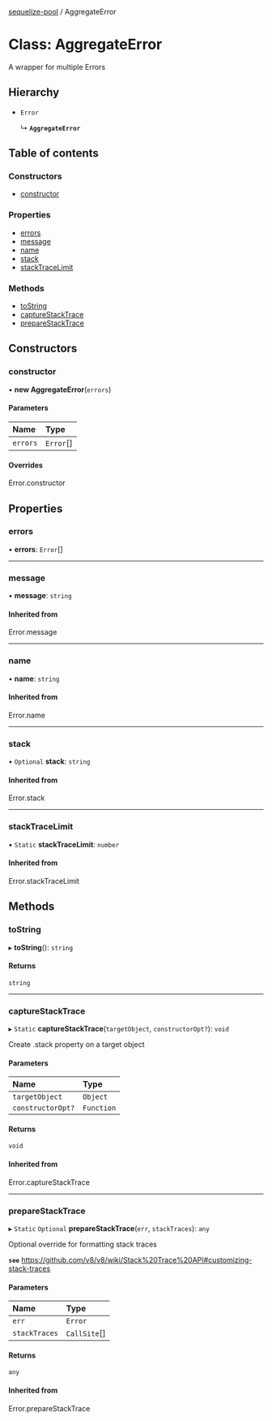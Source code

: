 [sequelize-pool](../README.md) / AggregateError

# Class: AggregateError

A wrapper for multiple Errors

## Hierarchy

- `Error`

  ↳ **`AggregateError`**

## Table of contents

### Constructors

- [constructor](AggregateError.md#constructor)

### Properties

- [errors](AggregateError.md#errors)
- [message](AggregateError.md#message)
- [name](AggregateError.md#name)
- [stack](AggregateError.md#stack)
- [stackTraceLimit](AggregateError.md#stacktracelimit)

### Methods

- [toString](AggregateError.md#tostring)
- [captureStackTrace](AggregateError.md#capturestacktrace)
- [prepareStackTrace](AggregateError.md#preparestacktrace)

## Constructors

### constructor

• **new AggregateError**(`errors`)

#### Parameters

| Name | Type |
| :------ | :------ |
| `errors` | `Error`[] |

#### Overrides

Error.constructor

## Properties

### errors

• **errors**: `Error`[]

___

### message

• **message**: `string`

#### Inherited from

Error.message

___

### name

• **name**: `string`

#### Inherited from

Error.name

___

### stack

• `Optional` **stack**: `string`

#### Inherited from

Error.stack

___

### stackTraceLimit

▪ `Static` **stackTraceLimit**: `number`

#### Inherited from

Error.stackTraceLimit

## Methods

### toString

▸ **toString**(): `string`

#### Returns

`string`

___

### captureStackTrace

▸ `Static` **captureStackTrace**(`targetObject`, `constructorOpt?`): `void`

Create .stack property on a target object

#### Parameters

| Name | Type |
| :------ | :------ |
| `targetObject` | `Object` |
| `constructorOpt?` | `Function` |

#### Returns

`void`

#### Inherited from

Error.captureStackTrace

___

### prepareStackTrace

▸ `Static` `Optional` **prepareStackTrace**(`err`, `stackTraces`): `any`

Optional override for formatting stack traces

**`see`** https://github.com/v8/v8/wiki/Stack%20Trace%20API#customizing-stack-traces

#### Parameters

| Name | Type |
| :------ | :------ |
| `err` | `Error` |
| `stackTraces` | `CallSite`[] |

#### Returns

`any`

#### Inherited from

Error.prepareStackTrace
